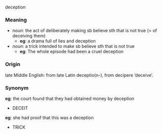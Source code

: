 deception
### Meaning
+ _noun_: the act of deliberately making sb believe sth that is not true (= of deceiving them)
	+ __eg__: a drama full of lies and deception
+ _noun_: a trick intended to make sb believe sth that is not true
	+ __eg__: The whole episode had been a cruel deception

### Origin

late Middle English: from late Latin deceptio(n-), from decipere ‘deceive’.

### Synonym

__eg__: the court found that they had obtained money by deception

+ DECEIT

__eg__: she had proof that this was a deception

+ TRICK


